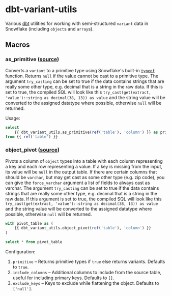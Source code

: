 # dbt-variant-utils

Various [dbt](https://www.getdbt.com/) utilities for working with semi-structured `variant` data in Snowflake (including `object`s and `array`s).

## Macros

### as_primitive ([source](macros/as_primitive.sql))

Converts a `variant` to a primitive type using Snowflake's built-in [`typeof`](https://docs.snowflake.com/en/sql-reference/functions/typeof.html) function.
Returns `null` if the value cannot be cast to a primitive type.
The argument `try_casting` can be set to true if the data contains strings that are really some other type, e.g. decimal that is a string in the raw data. If this is set to true, the compiled SQL will look like this `try_cast(get(extract, 'value')::string as decimal(38, 13)) as value` and the string value will be converted to the assigned datatype where possible, otherwise `null` will be returned.

Usage:

```sql
select
    {{ dbt_variant_utils.as_primitive(ref('table'), 'column') }} as primitive_column
from {{ ref('table') }}
```

### object_pivot ([source](macros/object_pivot.sql))

Pivots a column of `object` types into a table with each column representing a key and each row representing a value.
If a key is missing from the input, its value will be `null` in the output table.
If there are certain columns that should be `varchar`, but may get cast as some other type (e.g. zip code), you can give the `force_varchar` argument a list of fields to always cast as varchar.
The argument `try_casting` can be set to true if the data contains strings that are really some other type, e.g. decimal that is a string in the raw data. If this argument is set to true, the compiled SQL will look like this `try_cast(get(extract, 'value')::string as decimal(38, 13)) as value` and the string value will be converted to the assigned datatype where possible, otherwise `null` will be returned.

```sql
with pivot_table as (
    {{ dbt_variant_utils.object_pivot(ref('table'), 'column') }}
)

select * from pivot_table
```

Configuration:
1. `primitive` – Returns primitive types if `true` else returns variants. Defaults to `true`.
2. `include_columns` – Additional columns to include from the source table, useful for including primary keys. Defaults to `[]`.
3. `exclude_keys` – Keys to exclude while flattening the object. Defaults to `['null']`.
